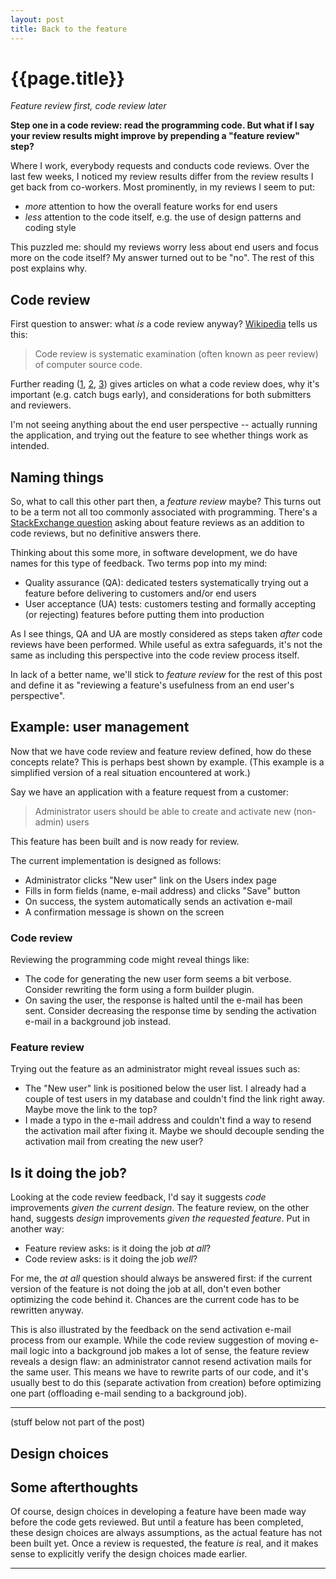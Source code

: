 ```yaml
---
layout: post
title: Back to the feature
---
```


{{page.title}}
==============

_Feature review first, code review later_

**Step one in a code review: read the programming code. But what if I say your review results might improve by prepending a "feature review" step?**

Where I work, everybody requests and conducts code reviews. Over the last few weeks, I noticed my review results differ from the review results I get back from co-workers. Most prominently, in my reviews I seem to put:

* _more_ attention to how the overall feature works for end users
* _less_ attention to the code itself, e.g. the use of design patterns and coding style

This puzzled me: should my reviews worry less about end users and focus more on the code itself? My answer turned out to be "no". The rest of this post explains why.

## Code review

First question to answer: what _is_ a code review anyway? [Wikipedia][] tells us this:

> Code review is systematic examination (often known as peer review) of computer source code.

Further reading ([1][codinghorror], [2][atlassian], [3][fogcreek]) gives articles on what a code review does, why it's important (e.g. catch bugs early), and considerations for both submitters and reviewers.

I'm not seeing anything about the end user perspective -- actually running the application, and trying out the feature to see whether things work as intended.

## Naming things

So, what to call this other part then, a _feature review_ maybe? This turns out to be a term not all too commonly associated with programming. There's a [StackExchange question][stackexchange] asking about feature reviews as an addition to code reviews, but no definitive answers there.

Thinking about this some more, in software development, we do have names for this type of feedback. Two terms pop into my mind:

* Quality assurance (QA): dedicated testers systematically trying out a feature before delivering to customers and/or end users
* User acceptance (UA) tests: customers testing and formally accepting (or rejecting) features before putting them into production

As I see things, QA and UA are mostly considered as steps taken _after_ code reviews have been performed. While useful as extra safeguards, it's not the same as including this perspective into the code review process itself.

In lack of a better name, we'll stick to _feature review_ for the rest of this post and define it as "reviewing a feature's usefulness from an end user's perspective".

## Example: user management

Now that we have code review and feature review defined, how do these concepts relate? This is perhaps best shown by example. (This example is a simplified version of a real situation encountered at work.)

Say we have an application with a feature request from a customer:

> Administrator users should be able to create and activate new (non-admin) users

This feature has been built and is now ready for review.

The current implementation is designed as follows:

* Administrator clicks "New user" link on the Users index page
* Fills in form fields (name, e-mail address) and clicks "Save" button
* On success, the system automatically sends an activation e-mail
* A confirmation message is shown on the screen

### Code review

Reviewing the programming code might reveal things like:

* The code for generating the new user form seems a bit verbose. Consider rewriting the form using a form builder plugin.
* On saving the user, the response is halted until the e-mail has been sent. Consider decreasing the response time by sending the activation e-mail in a background job instead.

### Feature review

Trying out the feature as an administrator might reveal issues such as:

* The "New user" link is positioned below the user list. I already had a couple of test users in my database and couldn't find the link right away. Maybe move the link to the top?
* I made a typo in the e-mail address and couldn't find a way to resend the activation mail after fixing it. Maybe we should decouple sending the activation mail from creating the new user?

## Is it doing the job?

Looking at the code review feedback, I'd say it suggests _code_ improvements _given the current design_. The feature review, on the other hand, suggests _design_ improvements _given the requested feature_. Put in another way:

* Feature review asks: is it doing the job _at all_?
* Code review asks: is it doing the job _well_?

For me, the _at all_ question should always be answered first: if the current version of the feature is not doing the job at all, don't even bother optimizing the code behind it. Chances are the current code has to be rewritten anyway.

This is also illustrated by the feedback on the send activation e-mail process from our example. While the code review suggestion of moving e-mail logic into a background job makes a lot of sense, the feature review reveals a design flaw: an administrator cannot resend activation mails for the same user. This means we have to rewrite parts of our code, and it's usually best to do this (separate activation from creation) before optimizing one part (offloading e-mail sending to a background job).


------------

(stuff below not part of the post)

## Design choices

## Some afterthoughts

Of course, design choices in developing a feature have been made way before the code gets reviewed. But until a feature has been completed, these design choices are always assumptions, as the actual feature has not been built yet. Once a review is requested, the feature _is_ real, and it makes sense to explicitly verify the design choices made earlier.


--------



[wikipedia]: https://en.wikipedia.org/wiki/Code_review
[codinghorror]: http://blog.codinghorror.com/code-reviews-just-do-it/
[atlassian]: https://www.atlassian.com/agile/code-reviews
[fogcreek]: http://blog.fogcreek.com/effective-code-reviews-9-tips-from-a-converted-skeptic/
[stackexchange]: http://programmers.stackexchange.com/questions/275813/why-is-there-only-code-review
